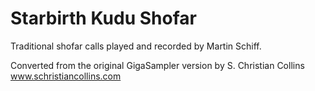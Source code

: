 # Starbirth Kudu Shofar

Traditional shofar calls played and recorded by Martin Schiff. 

Converted from the original GigaSampler version by S. Christian Collins
www.schristiancollins.com
